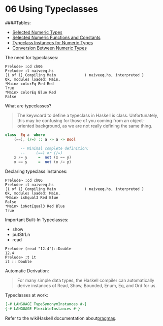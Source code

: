 # 06 Using Typeclasses

####Tables:
- [Selected Numeric Types](tables/selected_numeric_types.md)
- [Selected Numeric Functions and Constants](tables/selected_numeric_functions_and_constants.md)
- [Typeclass Instances for Numeric Types](tables/typeclass_instances_for_numeric_types.md)
- [Conversion Between Numeric Types](tables/conversion_between_numeric_types.md)

The need for typeclasses:
```
Prelude> :cd ch06
Prelude> :l naiveeq.hs 
[1 of 1] Compiling Main             ( naiveeq.hs, interpreted )
Ok, modules loaded: Main.
*Main> colorEq Red Red
True
*Main> colorEq Blue Red
False
```

What are typeclasses?

> The keywoard to define a typeclass in Haskell is class. Unfortunately, this may be confusing for those of you coming from an object-oriented background, as we are not really defining the same thing.

```hs
class  Eq a  where
    (==), (/=) :: a -> a -> Bool

       -- Minimal complete definition:
       --     (==) or (/=)
    x /= y     =  not (x == y)
    x == y     =  not (x /= y)
```

Declaring typeclass instances:
```
Prelude> :cd ch06
Prelude> :l naiveeq.hs 
[1 of 1] Compiling Main             ( naiveeq.hs, interpreted )
Ok, modules loaded: Main.
*Main> isEqual3 Red Blue
False
*Main> isNotEqual3 Red Blue
True
```

Important Built-In Typeclasses:
- show
- putStrLn
- read 
```
Prelude> (read "12.4")::Double
12.4
Prelude> :t it
it :: Double
```
Automatic Derivation:
> For many simple data types, the Haskell compiler can automatically derive instances of Read, Show, Bounded, Enum, Eq, and Ord for us.

Typeclasses at work:
```hs
{-# LANGUAGE TypeSynonymInstances #-}
{-# LANGUAGE FlexibleInstances #-} 
```
Refer to the wikiHaskell documentation about[pragmas](https://wiki.haskell.org/Language_Pragmas).